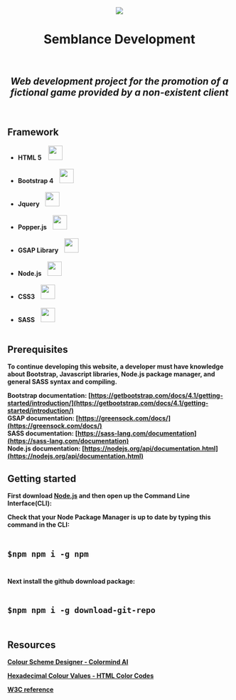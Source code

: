 <p align="center"><img src="https://cdn.iconscout.com/icon/premium/png-128-thumb/mask-159-549634.png"></p>
<h1 align="center">Semblance Development</h1> <br>

   <h2 align="center"><i>Web development project for the promotion of a fictional game provided by a non-existent client</i></h2> <br>

## Framework

<ul>
 <li><b>HTML 5</b> &nbsp&nbsp&nbsp<img src="https://image.flaticon.com/icons/svg/174/174854.svg" height="32" width="32"> </li> <br>
 <li><b>Bootstrap 4<b/> &nbsp&nbsp&nbsp<img src="https://cdn.iconscout.com/icon/free/png-128/bootstrap-226077.png" height="32" width="32"> </li> <br>
 <li><b>Jquery</b> &nbsp&nbsp&nbsp<img src="https://cdn.iconscout.com/icon/free/png-128/jquery-10-1175155.png" height="32" width="32"> </li> <br>
 <li><b>Popper.js</b> &nbsp&nbsp&nbsp<img src="https://cdn.iconscout.com/icon/premium/png-128-thumb/javascript-22-625241.png" height="32" width="32"> </li> <br>
 <li><b>GSAP Library</b> &nbsp&nbsp&nbsp<img src="https://cdn.iconscout.com/icon/premium/png-128-thumb/javascript-22-625241.png" height="32" width="32"> </li> <br>
 <li><b>Node.js</b> &nbsp&nbsp&nbsp<img src="https://image.flaticon.com/icons/svg/919/919825.svg" height="32" width="32"> </li> <br>
 <li><b>CSS3</b> &nbsp&nbsp&nbsp<img src="https://cdn.iconscout.com/icon/free/png-128/css3-11-1175239.png" height="32" width="32"> </li> <br>
 <li><b>SASS</b> &nbsp&nbsp&nbsp<img src="https://cdn.iconscout.com/icon/free/png-128/sass-226054.png" height="32" width="32"> </li> <br>
</ul>

## Prerequisites

To continue developing this website, a developer must have knowledge about Bootstrap, Javascript libraries, Node.js package manager, and general SASS syntax and compiling.

Bootstrap documentation: [https://getbootstrap.com/docs/4.1/getting-started/introduction/](https://getbootstrap.com/docs/4.1/getting-started/introduction/)<br>
GSAP documentation: [https://greensock.com/docs/](https://greensock.com/docs/)<br>
SASS documentation: [https://sass-lang.com/documentation](https://sass-lang.com/documentation)<br>
Node.js documentation: [https://nodejs.org/api/documentation.html](https://nodejs.org/api/documentation.html)<br>

## Getting started

First download [Node.js](https://nodejs.org/en/) and then open up the Command Line Interface(CLI):

Check that your Node Package Manager is up to date by typing this command in the CLI: <br><br>
## `$npm npm i -g npm` <br><br>

Next install the github download package: <br><br>
## `$npm npm i -g download-git-repo` <br><br>

## Resources

[Colour Scheme Designer - Colormind AI](http://colormind.io/)

[Hexadecimal Colour Values - HTML Color Codes](https://htmlcolorcodes.com/)

[W3C reference](https://www.w3.org/)
